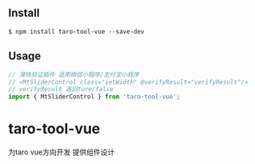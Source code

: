 ## Install

```
$ npm install taro-tool-vue --save-dev
```

## Usage

```js
// 滑块验证插件 适用微信小程序/支付宝小程序
// <MtSliderControl class="setWidth" @verifyResult="verifyResult"/>
// verifyResult 返回ture/false
import { MtSliderControl } from 'taro-tool-vue';


```

# taro-tool-vue

为taro vue方向开发 提供组件设计
